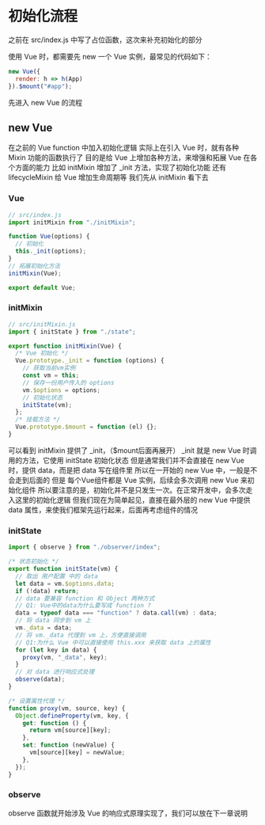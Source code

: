 # 初始化流程
之前在 src/index.js 中写了占位函数，这次来补充初始化的部分

使用 Vue 时，都需要先 new 一个 Vue 实例，最常见的代码如下：
```js
new Vue({
  render: h => h(App)
}).$mount("#app");
```

先进入 new Vue 的流程

## new Vue
在之前的 Vue function 中加入初始化逻辑
实际上在引入 Vue 时，就有各种 Mixin 功能的函数执行了
目的是给 Vue 上增加各种方法，来增强和拓展 Vue 在各个方面的能力
比如 initMixin 增加了 _init 方法，实现了初始化功能
还有 lifecycleMixin 给 Vue 增加生命周期等
我们先从 initMixin 看下去
### Vue
```js
// src/index.js
import initMixin from "./initMixin";

function Vue(options) {
  // 初始化
  this._init(options);
}
// 拓展初始化方法
initMixin(Vue);

export default Vue;
```
### initMixin
```js
// src/initMixin.js
import { initState } from "./state";

export function initMixin(Vue) {
  /* Vue 初始化 */
  Vue.prototype._init = function (options) {
    // 获取当前vm实例
    const vm = this;
    // 保存一份用户传入的 options
    vm.$options = options;
    // 初始化状态
    initState(vm);
  };
  /* 挂载方法 */
  Vue.prototype.$mount = function (el) {};
}
```
可以看到 initMixin 提供了 _init，（$mount后面再展开）
_init 就是 new Vue 时调用的方法，它使用 initState 初始化状态
但是通常我们并不会直接在 new Vue 时，提供 data，而是把 data 写在组件里
所以在一开始的 new Vue 中，一般是不会走到后面的
但是 每个Vue组件都是 Vue 实例，后续会多次调用 new Vue 来初始化组件
所以要注意的是，初始化并不是只发生一次。在正常开发中，会多次走入这里的初始化逻辑
但我们现在为简单起见，直接在最外层的 new Vue 中提供 data 属性，来使我们框架先运行起来，后面再考虑组件的情况
### initState
```js
import { observe } from "./observer/index";

/* 状态初始化 */
export function initState(vm) {
  // 取出 用户配置 中的 data
  let data = vm.$options.data;
  if (!data) return;
  // data 要兼容 function 和 Object 两种方式
  // Q1: Vue中的data为什么要写成 function ?
  data = typeof data === "function" ? data.call(vm) : data;
  // 将 data 同步到 vm 上
  vm._data = data;
  // 将 vm._data 代理到 vm 上，方便直接调用
  // Q1:为什么 Vue 中可以直接使用 this.xxx 来获取 data 上的属性
  for (let key in data) {
    proxy(vm, "_data", key);
  }
  // 对 data 进行响应式处理
  observe(data);
}

/* 设置属性代理 */
function proxy(vm, source, key) {
  Object.defineProperty(vm, key, {
    get: function () {
      return vm[source][key];
    },
    set: function (newValue) {
      vm[source][key] = newValue;
    },
  });
}
```
### observe
observe 函数就开始涉及 Vue 的响应式原理实现了，我们可以放在下一章说明